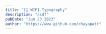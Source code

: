 ```yaml
---
title: "[🚧 WIP] Typography"
description: "asdf"
pubDate: "Jun 23 2023"
author: "https://www.github.com/chayapatr"
---
```

